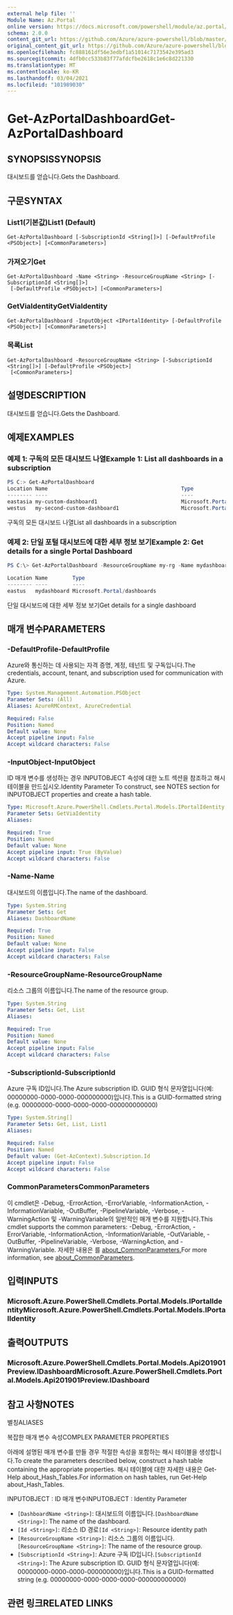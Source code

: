 ```yaml
---
external help file: ''
Module Name: Az.Portal
online version: https://docs.microsoft.com/powershell/module/az.portal/get-azportaldashboard
schema: 2.0.0
content_git_url: https://github.com/Azure/azure-powershell/blob/master/src/Portal/help/Get-AzPortalDashboard.md
original_content_git_url: https://github.com/Azure/azure-powershell/blob/master/src/Portal/help/Get-AzPortalDashboard.md
ms.openlocfilehash: fc888161df56e3edbf1a51014c7173542e395ad3
ms.sourcegitcommit: 4dfb0cc533b83f77afdcfbe2618c1e6c8d221330
ms.translationtype: MT
ms.contentlocale: ko-KR
ms.lasthandoff: 03/04/2021
ms.locfileid: "101989030"
---
```

# <span data-ttu-id="fc585-101">Get-AzPortalDashboard</span><span class="sxs-lookup"><span data-stu-id="fc585-101">Get-AzPortalDashboard</span></span>

## <span data-ttu-id="fc585-102">SYNOPSIS</span><span class="sxs-lookup"><span data-stu-id="fc585-102">SYNOPSIS</span></span>
<span data-ttu-id="fc585-103">대시보드를 얻습니다.</span><span class="sxs-lookup"><span data-stu-id="fc585-103">Gets the Dashboard.</span></span>

## <span data-ttu-id="fc585-104">구문</span><span class="sxs-lookup"><span data-stu-id="fc585-104">SYNTAX</span></span>

### <span data-ttu-id="fc585-105">List1(기본값)</span><span class="sxs-lookup"><span data-stu-id="fc585-105">List1 (Default)</span></span>
```
Get-AzPortalDashboard [-SubscriptionId <String[]>] [-DefaultProfile <PSObject>] [<CommonParameters>]
```

### <span data-ttu-id="fc585-106">가져오기</span><span class="sxs-lookup"><span data-stu-id="fc585-106">Get</span></span>
```
Get-AzPortalDashboard -Name <String> -ResourceGroupName <String> [-SubscriptionId <String[]>]
 [-DefaultProfile <PSObject>] [<CommonParameters>]
```

### <span data-ttu-id="fc585-107">GetViaIdentity</span><span class="sxs-lookup"><span data-stu-id="fc585-107">GetViaIdentity</span></span>
```
Get-AzPortalDashboard -InputObject <IPortalIdentity> [-DefaultProfile <PSObject>] [<CommonParameters>]
```

### <span data-ttu-id="fc585-108">목록</span><span class="sxs-lookup"><span data-stu-id="fc585-108">List</span></span>
```
Get-AzPortalDashboard -ResourceGroupName <String> [-SubscriptionId <String[]>] [-DefaultProfile <PSObject>]
 [<CommonParameters>]
```

## <span data-ttu-id="fc585-109">설명</span><span class="sxs-lookup"><span data-stu-id="fc585-109">DESCRIPTION</span></span>
<span data-ttu-id="fc585-110">대시보드를 얻습니다.</span><span class="sxs-lookup"><span data-stu-id="fc585-110">Gets the Dashboard.</span></span>

## <span data-ttu-id="fc585-111">예제</span><span class="sxs-lookup"><span data-stu-id="fc585-111">EXAMPLES</span></span>

### <span data-ttu-id="fc585-112">예제 1: 구독의 모든 대시보드 나열</span><span class="sxs-lookup"><span data-stu-id="fc585-112">Example 1: List all dashboards in a subscription</span></span>
```powershell
PS C:> Get-AzPortalDashboard                                                                                                                     
Location Name                                           Type
-------- ----                                           ----
eastasia my-custom-dashboard1                           Microsoft.Portal/dashboards
westus   my-second-custom-dashboard1                    Microsoft.Portal/dashboards

```

<span data-ttu-id="fc585-113">구독의 모든 대시보드 나열</span><span class="sxs-lookup"><span data-stu-id="fc585-113">List all dashboards in a subscription</span></span>

### <span data-ttu-id="fc585-114">예제 2: 단일 포털 대시보드에 대한 세부 정보 보기</span><span class="sxs-lookup"><span data-stu-id="fc585-114">Example 2: Get details for a single Portal Dashboard</span></span>
```powershell
PS C:\> Get-AzPortalDashboard -ResourceGroupName my-rg -Name mydashboard

Location Name        Type
-------- ----        ----
eastus   mydashboard Microsoft.Portal/dashboards
```

<span data-ttu-id="fc585-115">단일 대시보드에 대한 세부 정보 보기</span><span class="sxs-lookup"><span data-stu-id="fc585-115">Get details for a single dashboard</span></span>

## <span data-ttu-id="fc585-116">매개 변수</span><span class="sxs-lookup"><span data-stu-id="fc585-116">PARAMETERS</span></span>

### <span data-ttu-id="fc585-117">-DefaultProfile</span><span class="sxs-lookup"><span data-stu-id="fc585-117">-DefaultProfile</span></span>
<span data-ttu-id="fc585-118">Azure와 통신하는 데 사용되는 자격 증명, 계정, 테넌트 및 구독입니다.</span><span class="sxs-lookup"><span data-stu-id="fc585-118">The credentials, account, tenant, and subscription used for communication with Azure.</span></span>

```yaml
Type: System.Management.Automation.PSObject
Parameter Sets: (All)
Aliases: AzureRMContext, AzureCredential

Required: False
Position: Named
Default value: None
Accept pipeline input: False
Accept wildcard characters: False
```

### <span data-ttu-id="fc585-119">-InputObject</span><span class="sxs-lookup"><span data-stu-id="fc585-119">-InputObject</span></span>
<span data-ttu-id="fc585-120">ID 매개 변수를 생성하는 경우 INPUTOBJECT 속성에 대한 노트 섹션을 참조하고 해시 테이블을 만드십시오.</span><span class="sxs-lookup"><span data-stu-id="fc585-120">Identity Parameter To construct, see NOTES section for INPUTOBJECT properties and create a hash table.</span></span>

```yaml
Type: Microsoft.Azure.PowerShell.Cmdlets.Portal.Models.IPortalIdentity
Parameter Sets: GetViaIdentity
Aliases:

Required: True
Position: Named
Default value: None
Accept pipeline input: True (ByValue)
Accept wildcard characters: False
```

### <span data-ttu-id="fc585-121">-Name</span><span class="sxs-lookup"><span data-stu-id="fc585-121">-Name</span></span>
<span data-ttu-id="fc585-122">대시보드의 이름입니다.</span><span class="sxs-lookup"><span data-stu-id="fc585-122">The name of the dashboard.</span></span>

```yaml
Type: System.String
Parameter Sets: Get
Aliases: DashboardName

Required: True
Position: Named
Default value: None
Accept pipeline input: False
Accept wildcard characters: False
```

### <span data-ttu-id="fc585-123">-ResourceGroupName</span><span class="sxs-lookup"><span data-stu-id="fc585-123">-ResourceGroupName</span></span>
<span data-ttu-id="fc585-124">리소스 그룹의 이름입니다.</span><span class="sxs-lookup"><span data-stu-id="fc585-124">The name of the resource group.</span></span>

```yaml
Type: System.String
Parameter Sets: Get, List
Aliases:

Required: True
Position: Named
Default value: None
Accept pipeline input: False
Accept wildcard characters: False
```

### <span data-ttu-id="fc585-125">-SubscriptionId</span><span class="sxs-lookup"><span data-stu-id="fc585-125">-SubscriptionId</span></span>
<span data-ttu-id="fc585-126">Azure 구독 ID입니다.</span><span class="sxs-lookup"><span data-stu-id="fc585-126">The Azure subscription ID.</span></span>
<span data-ttu-id="fc585-127">GUID 형식 문자열입니다(예: 00000000-0000-0000-000000000)입니다.</span><span class="sxs-lookup"><span data-stu-id="fc585-127">This is a GUID-formatted string (e.g. 00000000-0000-0000-0000-000000000000)</span></span>

```yaml
Type: System.String[]
Parameter Sets: Get, List, List1
Aliases:

Required: False
Position: Named
Default value: (Get-AzContext).Subscription.Id
Accept pipeline input: False
Accept wildcard characters: False
```

### <span data-ttu-id="fc585-128">CommonParameters</span><span class="sxs-lookup"><span data-stu-id="fc585-128">CommonParameters</span></span>
<span data-ttu-id="fc585-129">이 cmdlet은 -Debug, -ErrorAction, -ErrorVariable, -InformationAction, -InformationVariable, -OutBuffer, -PipelineVariable, -Verbose, -WarningAction 및 -WarningVariable의 일반적인 매개 변수를 지원합니다.</span><span class="sxs-lookup"><span data-stu-id="fc585-129">This cmdlet supports the common parameters: -Debug, -ErrorAction, -ErrorVariable, -InformationAction, -InformationVariable, -OutVariable, -OutBuffer, -PipelineVariable, -Verbose, -WarningAction, and -WarningVariable.</span></span> <span data-ttu-id="fc585-130">자세한 내용은 를 [about_CommonParameters.](http://go.microsoft.com/fwlink/?LinkID=113216)</span><span class="sxs-lookup"><span data-stu-id="fc585-130">For more information, see [about_CommonParameters](http://go.microsoft.com/fwlink/?LinkID=113216).</span></span>

## <span data-ttu-id="fc585-131">입력</span><span class="sxs-lookup"><span data-stu-id="fc585-131">INPUTS</span></span>

### <span data-ttu-id="fc585-132">Microsoft.Azure.PowerShell.Cmdlets.Portal.Models.IPortalIdentity</span><span class="sxs-lookup"><span data-stu-id="fc585-132">Microsoft.Azure.PowerShell.Cmdlets.Portal.Models.IPortalIdentity</span></span>

## <span data-ttu-id="fc585-133">출력</span><span class="sxs-lookup"><span data-stu-id="fc585-133">OUTPUTS</span></span>

### <span data-ttu-id="fc585-134">Microsoft.Azure.PowerShell.Cmdlets.Portal.Models.Api201901Preview.IDashboard</span><span class="sxs-lookup"><span data-stu-id="fc585-134">Microsoft.Azure.PowerShell.Cmdlets.Portal.Models.Api201901Preview.IDashboard</span></span>

## <span data-ttu-id="fc585-135">참고 사항</span><span class="sxs-lookup"><span data-stu-id="fc585-135">NOTES</span></span>

<span data-ttu-id="fc585-136">별칭</span><span class="sxs-lookup"><span data-stu-id="fc585-136">ALIASES</span></span>

<span data-ttu-id="fc585-137">복잡한 매개 변수 속성</span><span class="sxs-lookup"><span data-stu-id="fc585-137">COMPLEX PARAMETER PROPERTIES</span></span>

<span data-ttu-id="fc585-138">아래에 설명된 매개 변수를 만들 경우 적절한 속성을 포함하는 해시 테이블을 생성합니다.</span><span class="sxs-lookup"><span data-stu-id="fc585-138">To create the parameters described below, construct a hash table containing the appropriate properties.</span></span> <span data-ttu-id="fc585-139">해시 테이블에 대한 자세한 내용은 Get-Help about_Hash_Tables.</span><span class="sxs-lookup"><span data-stu-id="fc585-139">For information on hash tables, run Get-Help about_Hash_Tables.</span></span>


<span data-ttu-id="fc585-140">INPUTOBJECT <IPortalIdentity> : ID 매개 변수</span><span class="sxs-lookup"><span data-stu-id="fc585-140">INPUTOBJECT <IPortalIdentity>: Identity Parameter</span></span>
  - <span data-ttu-id="fc585-141">`[DashboardName <String>]`: 대시보드의 이름입니다.</span><span class="sxs-lookup"><span data-stu-id="fc585-141">`[DashboardName <String>]`: The name of the dashboard.</span></span>
  - <span data-ttu-id="fc585-142">`[Id <String>]`: 리소스 ID 경로</span><span class="sxs-lookup"><span data-stu-id="fc585-142">`[Id <String>]`: Resource identity path</span></span>
  - <span data-ttu-id="fc585-143">`[ResourceGroupName <String>]`: 리소스 그룹의 이름입니다.</span><span class="sxs-lookup"><span data-stu-id="fc585-143">`[ResourceGroupName <String>]`: The name of the resource group.</span></span>
  - <span data-ttu-id="fc585-144">`[SubscriptionId <String>]`: Azure 구독 ID입니다.</span><span class="sxs-lookup"><span data-stu-id="fc585-144">`[SubscriptionId <String>]`: The Azure subscription ID.</span></span> <span data-ttu-id="fc585-145">GUID 형식 문자열입니다(예: 00000000-0000-0000-000000000)입니다.</span><span class="sxs-lookup"><span data-stu-id="fc585-145">This is a GUID-formatted string (e.g. 00000000-0000-0000-0000-000000000000)</span></span>

## <span data-ttu-id="fc585-146">관련 링크</span><span class="sxs-lookup"><span data-stu-id="fc585-146">RELATED LINKS</span></span>

